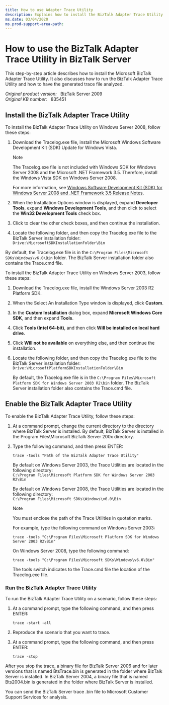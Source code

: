```yaml
---
title: How to use Adapter Trace Utility
description: Explains how to install the BizTalk Adapter Trace Utility and enable tracing. Trace files can be useful tools for debugging problems.
ms.date: 03/04/2020
ms.prod-support-area-path:
---
```

# How to use the BizTalk Adapter Trace Utility in BizTalk Server

This step-by-step article describes how to install the Microsoft BizTalk Adapter Trace Utility. It also discusses how to run the BizTalk Adapter Trace Utility and how to have the generated trace file analyzed.

_Original product version:_ &nbsp; BizTalk Server 2009  
_Original KB number:_ &nbsp; 835451

## Install the BizTalk Adapter Trace Utility

To install the BizTalk Adapter Trace Utility on Windows Server 2008, follow these steps:

1. Download the Tracelog.exe file, install the Microsoft Windows Software Development Kit (SDK) Update for Windows Vista.

    > [!NOTE]
    > The Tracelog.exe file is not included with Windows SDK for Windows Server 2008 and the Microsoft .NET Framework 3.5. Therefore, install the Windows Vista SDK on Windows Server 2008.

    For more information, see [Windows Software Development Kit (SDK) for Windows Server 2008 and .NET Framework 3.5 Release Notes](https://msdn.microsoft.com/windowsserver/bb986638.aspx).

2. When the Installation Options window is displayed, expand **Developer Tools**, expand **Windows Development Tools**, and then click to select the **Win32 Development Tools** check box.

3. Click to clear the other check boxes, and then continue the installation.

4. Locate the following folder, and then copy the Tracelog.exe file to the BizTalk Server installation folder:  
    `Drive:\MicrosoftSDKInstallationFolder\Bin`

By default, the Tracelog.exe file is in the `C:\Program Files\Microsoft SDKs\Windows\v6.0\Bin` folder. The BizTalk Server installation folder also contains the Trace.cmd file.

To install the BizTalk Adapter Trace Utility on Windows Server 2003, follow these steps:

1. Download the Tracelog.exe file, install the Windows Server 2003 R2 Platform SDK.
2. When the Select An Installation Type window is displayed, click **Custom**.
3. In the **Custom Installation** dialog box, expand **Microsoft Windows Core SDK**, and then expand **Tools**.
4. Click **Tools (Intel 64-bit)**, and then click **Will be installed on local hard drive**.
5. Click **Will not be available** on everything else, and then continue the installation.
6. Locate the following folder, and then copy the Tracelog.exe file to the BizTalk Server installation folder:  
    `Drive:\MicrosoftPlatformSDKInstallationFolder\Bin`

    By default, the Tracelog.exe file is in the `C:\Program Files\Microsoft Platform SDK for Windows Server 2003 R2\bin` folder. The BizTalk Server installation folder also contains the Trace.cmd file.

## Enable the BizTalk Adapter Trace Utility

To enable the BizTalk Adapter Trace Utility, follow these steps:

1. At a command prompt, change the current directory to the directory where BizTalk Server is installed. By default, BizTalk Server is installed in the Program Files\Microsoft BizTalk Server 200x directory.
2. Type the following command, and then press ENTER:

    ``` console
    trace -tools "Path of the BizTalk Adapter Trace Utility"
    ```

    By default on Windows Server 2003, the Trace Utilities are located in the following directory:  
    `C:\Program Files\Microsoft Platform SDK for Windows Server 2003 R2\Bin`

    By default on Windows Server 2008, the Trace Utilities are located in the following directory:  
    `C:\Program Files\Microsoft SDKs\Windows\v6.0\Bin`

    > [!NOTE]
    > You must enclose the path of the Trace Utilities in quotation marks.

    For example, type the following command on Windows Server 2003:

    ``` console
    trace -tools "C:\Program Files\Microsoft Platform SDK for Windows Server 2003 R2\Bin"
    ```

    On Windows Server 2008, type the following command:

    ``` console
    trace -tools "C:\Program Files\Microsoft SDKs\Windows\v6.0\Bin"
    ```

    The tools switch indicates to the Trace.cmd file the location of the Tracelog.exe file.

### Run the BizTalk Adapter Trace Utility

To run the BizTalk Adapter Trace Utility on a scenario, follow these steps:

1. At a command prompt, type the following command, and then press ENTER:

    ``` console
    trace -start -all
    ```

2. Reproduce the scenario that you want to trace.

3. At a command prompt, type the following command, and then press ENTER:

    ``` console
    trace -stop
    ```

After you stop the trace, a binary file for BizTalk Server 2006 and for later versions that is named BtsTrace.bin is generated in the folder where BizTalk Server is installed. In BizTalk Server 2004, a binary file that is named Bts2004.bin is generated in the folder where BizTalk Server is installed.

You can send the BizTalk Server trace .bin file to Microsoft Customer Support Services for analysis.
